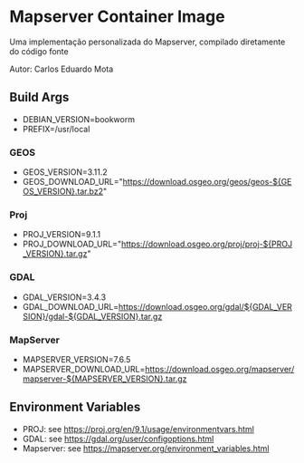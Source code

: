 # Mapserver Container Image

Uma implementação personalizada do Mapserver, compilado diretamente do código fonte

Autor: Carlos Eduardo Mota

## Build Args
- DEBIAN_VERSION=bookworm
- PREFIX=/usr/local

### GEOS
- GEOS_VERSION=3.11.2
- GEOS_DOWNLOAD_URL="https://download.osgeo.org/geos/geos-${GEOS_VERSION}.tar.bz2"

### Proj
- PROJ_VERSION=9.1.1
- PROJ_DOWNLOAD_URL="https://download.osgeo.org/proj/proj-${PROJ_VERSION}.tar.gz"

### GDAL
- GDAL_VERSION=3.4.3
- GDAL_DOWNLOAD_URL=https://download.osgeo.org/gdal/${GDAL_VERSION}/gdal-${GDAL_VERSION}.tar.gz

### MapServer
- MAPSERVER_VERSION=7.6.5
- MAPSERVER_DOWNLOAD_URL=https://download.osgeo.org/mapserver/mapserver-${MAPSERVER_VERSION}.tar.gz


## Environment Variables
- PROJ: see https://proj.org/en/9.1/usage/environmentvars.html
- GDAL: see https://gdal.org/user/configoptions.html
- Mapserver: see https://mapserver.org/environment_variables.html


